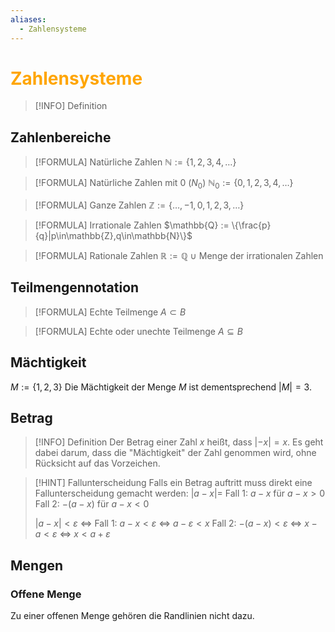 ```yaml
---
aliases:
  - Zahlensysteme
---
```

# <font color = "orange">Zahlensysteme</font>
>[!INFO] Definition
>
## Zahlenbereiche
>[!FORMULA] Natürliche Zahlen
$\mathbb{N} := \{1,2,3,4,\dots\}$

>[!FORMULA] Natürliche Zahlen mit 0 ($N_0$)
 $\mathbb{N}_0 := \{0,1,2,3,4, \dots\}$

>[!FORMULA] Ganze Zahlen
 $\mathbb{Z} := \{\dots,-1,0,1,2,3,\dots\}$

>[!FORMULA] Irrationale Zahlen
 $\mathbb{Q} := \{\frac{p}{q}|p\in\mathbb{Z},q\in\mathbb{N}\}$

>[!FORMULA] Rationale Zahlen
 $\mathbb{R} := \mathbb{Q} \text{ } \cup$ Menge der irrationalen Zahlen

## Teilmengennotation
>[!FORMULA] Echte Teilmenge
$A \subset B$ 

>[!FORMULA] Echte oder unechte Teilmenge
>$A \subseteq B$

## Mächtigkeit
$M:=\{1,2,3\}$ Die Mächtigkeit der Menge $M$ ist dementsprechend $|M| = 3$.

## Betrag
>[!INFO] Definition
>Der Betrag einer Zahl $x$ heißt, dass $|-x| = x$. Es geht dabei darum, dass die "Mächtigkeit" der Zahl genommen wird, ohne Rücksicht auf das Vorzeichen.

>[!HINT] Fallunterscheidung
>Falls ein Betrag auftritt muss direkt eine Fallunterscheidung gemacht werden:
>$|a-x| =$
>Fall 1: $a-x$ für $a-x>0$
>Fall 2: $-(a-x)$ für $a-x<0$
>
>$|a-x|<\varepsilon$ <=>
>Fall 1: $a-x<\varepsilon$ <=> $a-\varepsilon<x$
>Fall 2: $-(a-x)<\varepsilon$ <=> $x-a<\varepsilon$ <=> $x<a+\varepsilon$

## Mengen
### Offene Menge
Zu einer offenen Menge gehören die Randlinien nicht dazu.